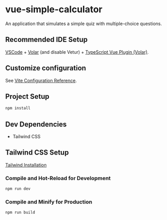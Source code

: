 # vue-simple-calculator

An application that simulates a simple quiz with multiple-choice questions.

## Recommended IDE Setup

[VSCode](https://code.visualstudio.com/) + [Volar](https://marketplace.visualstudio.com/items?itemName=Vue.volar) (and disable Vetur) + [TypeScript Vue Plugin (Volar)](https://marketplace.visualstudio.com/items?itemName=Vue.vscode-typescript-vue-plugin).

## Customize configuration

See [Vite Configuration Reference](https://vitejs.dev/config/).

## Project Setup

```sh
npm install
```

## Dev Dependencies
- Tailwind CSS

## Tailwind CSS Setup
[Tailwind Installation](https://tailwindcss.com/docs/guides/vite#vue)

### Compile and Hot-Reload for Development

```sh
npm run dev
```

### Compile and Minify for Production

```sh
npm run build
```
